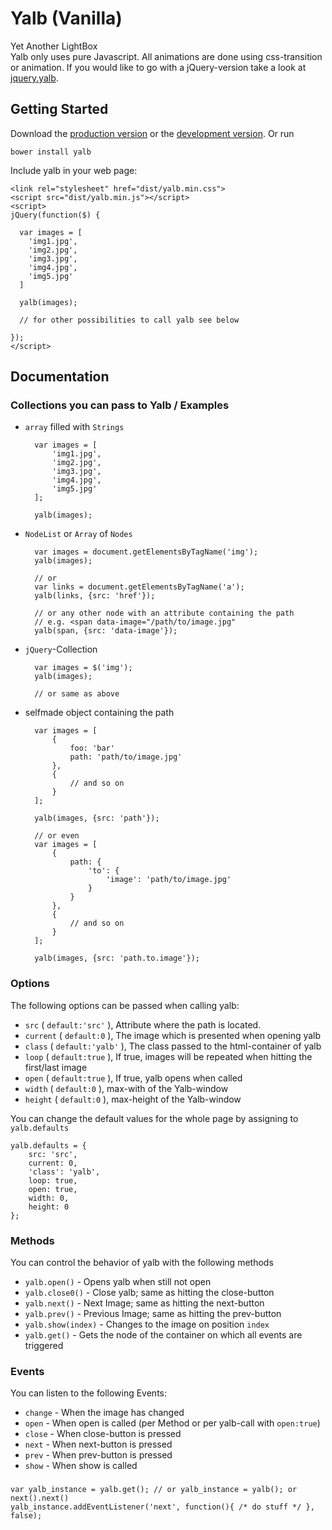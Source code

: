# Yalb (Vanilla)

Yet Another LightBox  
Yalb only uses pure Javascript. All animations are done using css-transition or animation.
If you would like to go with a jQuery-version take a look at [jquery.yalb][jqueryyalb].

[jqueryyalb]: https://github.com/Fuzzyma/jquery.yalb

## Getting Started
Download the [production version][min] or the [development version][max].
Or run 
	
	bower install yalb

[min]: https://raw.githubusercontent.com/Fuzzyma/yalb/master/dist/yalb.min.js
[max]: https://raw.githubusercontent.com/Fuzzyma/yalb/master/dist/yalb.js

Include yalb in your web page:

    <link rel="stylesheet" href="dist/yalb.min.css">
	<script src="dist/yalb.min.js"></script>
	<script>
	jQuery(function($) {
	
	  var images = [
	    'img1.jpg',
	    'img2.jpg',
	    'img3.jpg',
	    'img4.jpg',
	    'img5.jpg'
	  ]
	
	  yalb(images);

      // for other possibilities to call yalb see below

	});
	</script>

## Documentation

### Collections you can pass to Yalb / Examples

- `array` filled with `Strings`

		var images = [
			'img1.jpg',
			'img2.jpg',
			'img3.jpg',
			'img4.jpg',
			'img5.jpg'
		];
		
		yalb(images);

- `NodeList` or `Array` of `Nodes`

		var images = document.getElementsByTagName('img');
        yalb(images);

		// or
		var links = document.getElementsByTagName('a');
		yalb(links, {src: 'href'});

        // or any other node with an attribute containing the path
        // e.g. <span data-image="/path/to/image.jpg"
        yalb(span, {src: 'data-image'});

- `jQuery`-Collection

		var images = $('img');
		yalb(images);

		// or same as above


- selfmade object containing the path

		var images = [
			{
				foo: 'bar'
				path: 'path/to/image.jpg'
			}, 
			{
				// and so on
			}
		];

		yalb(images, {src: 'path'});

		// or even
		var images = [
			{
				path: {
					'to': {
						'image': 'path/to/image.jpg'
					}
				}
			},
			{
				// and so on
			}
		];

		yalb(images, {src: 'path.to.image'});

### Options

The following options can be passed when calling yalb:

- `src` ( `default:'src'` ), Attribute where the path is located.
- `current` ( `default:0` ), The image which is presented when opening yalb
- `class` ( `default:'yalb'` ), The class passed to the html-container of yalb
- `loop` ( `default:true` ), If true, images will be repeated when hitting the first/last image
- `open` ( `default:true` ), If true, yalb opens when called
- `width` ( `default:0` ), max-with of the Yalb-window
- `height` ( `default:0` ), max-height of the Yalb-window

You can change the default values for the whole page by assigning to `yalb.defaults`

    yalb.defaults = {
        src: 'src',
        current: 0,
        'class': 'yalb',
        loop: true,
        open: true,
        width: 0,
        height: 0
    };

### Methods

You can control the behavior of yalb with the following methods

- `yalb.open()` - Opens yalb when still not open
- `yalb.close0()` - Close yalb; same as hitting the close-button
- `yalb.next()` - Next Image; same as hitting the next-button
- `yalb.prev()` - Previous Image; same as hitting the prev-button
- `yalb.show(index)` - Changes to the image on position `index`
- `yalb.get()` - Gets the node of the container on which all events are triggered

### Events

You can listen to the following Events:

- `change` - When the image has changed
- `open` - When open is called (per Method or per yalb-call with `open:true`)
- `close` - When close-button is pressed
- `next` - When next-button is pressed
- `prev` - When prev-button is pressed
- `show` - When show is called
###
    var yalb_instance = yalb.get(); // or yalb_instance = yalb(); or next().next()
    yalb_instance.addEventListener('next', function(){ /* do stuff */ }, false);